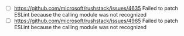 - [ ] https://github.com/microsoft/rushstack/issues/4635 Failed to patch ESLint because the calling module was not recognized
- [ ] https://github.com/microsoft/rushstack/issues/4965 Failed to patch ESLint because the calling module was not recognized
